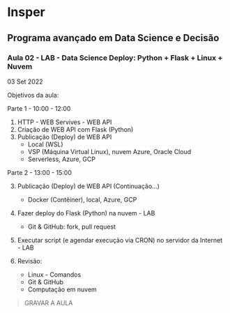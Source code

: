 # Insper

## Programa avançado em Data Science e Decisão

### Aula 02 - LAB - Data Science Deploy: Python + Flask + Linux + Nuvem

03 Set 2022

Objetivos da aula:

Parte 1 - 10:00 - 12:00

1. HTTP - WEB Servives - WEB API
2. Criação de WEB API com Flask (Python)
3. Publicação (Deploy) de WEB API
    - Local (WSL)
    - VSP (Máquina Virtual Linux), nuvem Azure, Oracle Cloud
    - Serverless, Azure, GCP

Parte 2 - 13:00 - 15:00

3. Publicação (Deploy) de WEB API (Continuação...)
    - Docker (Contêiner), local, Azure, GCP

4. Fazer deploy do Flask (Python) na nuvem - LAB
   - Git & GitHub: fork, pull request
5. Executar script (e agendar execução via CRON) no servidor da Internet - LAB
6. Revisão:
   - Linux - Comandos
   - Git & GitHub
   - Computação em nuvem
     
> GRAVAR A AULA
